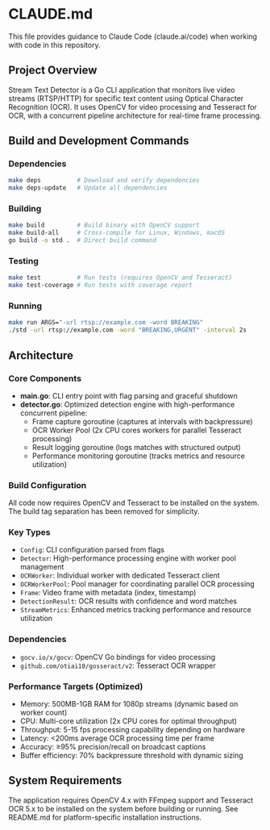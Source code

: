 # CLAUDE.md

This file provides guidance to Claude Code (claude.ai/code) when working with code in this repository.

## Project Overview

Stream Text Detector is a Go CLI application that monitors live video streams (RTSP/HTTP) for specific text content using Optical Character Recognition (OCR). It uses OpenCV for video processing and Tesseract for OCR, with a concurrent pipeline architecture for real-time frame processing.

## Build and Development Commands

### Dependencies
```bash
make deps          # Download and verify dependencies
make deps-update   # Update all dependencies
```

### Building
```bash
make build         # Build binary with OpenCV support
make build-all     # Cross-compile for Linux, Windows, macOS
go build -o std .  # Direct build command
```

### Testing
```bash
make test          # Run tests (requires OpenCV and Tesseract)
make test-coverage # Run tests with coverage report
```

### Running
```bash
make run ARGS="-url rtsp://example.com -word BREAKING"
./std -url rtsp://example.com -word "BREAKING,URGENT" -interval 2s
```

## Architecture

### Core Components
- **main.go**: CLI entry point with flag parsing and graceful shutdown
- **detector.go**: Optimized detection engine with high-performance concurrent pipeline:
  - Frame capture goroutine (captures at intervals with backpressure)
  - OCR Worker Pool (2x CPU cores workers for parallel Tesseract processing)
  - Result logging goroutine (logs matches with structured output)
  - Performance monitoring goroutine (tracks metrics and resource utilization)

### Build Configuration
All code now requires OpenCV and Tesseract to be installed on the system. The build tag separation has been removed for simplicity.

### Key Types
- `Config`: CLI configuration parsed from flags
- `Detector`: High-performance processing engine with worker pool management
- `OCRWorker`: Individual worker with dedicated Tesseract client
- `OCRWorkerPool`: Pool manager for coordinating parallel OCR processing
- `Frame`: Video frame with metadata (index, timestamp)
- `DetectionResult`: OCR results with confidence and word matches
- `StreamMetrics`: Enhanced metrics tracking performance and resource utilization

### Dependencies
- `gocv.io/x/gocv`: OpenCV Go bindings for video processing
- `github.com/otiai10/gosseract/v2`: Tesseract OCR wrapper

### Performance Targets (Optimized)
- Memory: 500MB-1GB RAM for 1080p streams (dynamic based on worker count)
- CPU: Multi-core utilization (2x CPU cores for optimal throughput)
- Throughput: 5-15 fps processing capability depending on hardware
- Latency: <200ms average OCR processing time per frame
- Accuracy: ≥95% precision/recall on broadcast captions
- Buffer efficiency: 70% backpressure threshold with dynamic sizing

## System Requirements

The application requires OpenCV 4.x with FFmpeg support and Tesseract OCR 5.x to be installed on the system before building or running. See README.md for platform-specific installation instructions.